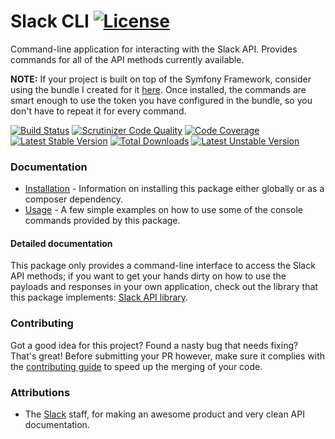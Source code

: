 # Slack CLI [![License](https://poser.pugx.org/cleentfaar/slack-cli/license.svg)](https://packagist.org/packages/cleentfaar/slack-cli)

Command-line application for interacting with the Slack API. Provides commands for all of the API methods currently available.

**NOTE:** If your project is built on top of the Symfony Framework, consider using the bundle I created for it [here](https://github.com/cleentfaar/CLSlackBundle).
Once installed, the commands are smart enough to use the token you have configured in the bundle, so you don't have to repeat it for every command.

[![Build Status](https://secure.travis-ci.org/cleentfaar/slack-cli.svg)](http://travis-ci.org/cleentfaar/slack-cli)
[![Scrutinizer Code Quality](https://scrutinizer-ci.com/g/cleentfaar/slack-cli/badges/quality-score.png?b=master)](https://scrutinizer-ci.com/g/cleentfaar/slack-cli/?branch=master)
[![Code Coverage](https://scrutinizer-ci.com/g/cleentfaar/slack-cli/badges/coverage.png?b=master)](https://scrutinizer-ci.com/g/cleentfaar/slack-cli/?branch=master)<br/>
[![Latest Stable Version](https://poser.pugx.org/cleentfaar/slack-cli/v/stable.svg)](https://packagist.org/packages/cleentfaar/slack-cli)
[![Total Downloads](https://poser.pugx.org/cleentfaar/slack-cli/downloads.svg)](https://packagist.org/packages/cleentfaar/slack-cli)
[![Latest Unstable Version](https://poser.pugx.org/cleentfaar/slack-cli/v/unstable.svg)](https://packagist.org/packages/cleentfaar/slack-cli)


### Documentation

- [Installation](Resources/doc/installation.md) - Information on installing this package either globally or as a composer dependency.
- [Usage](Resources/doc/usage.md) - A few simple examples on how to use some of the console commands provided by this package.

#### Detailed documentation

This package only provides a command-line interface to access the Slack API methods; if you want to get your hands dirty
on how to use the payloads and responses in your own application, check out the library that this package implements: [Slack API library](https://github.com/cleentfaar/slack-cli).


### Contributing

Got a good idea for this project? Found a nasty bug that needs fixing? That's great! Before submitting your PR however,
make sure it complies with the [contributing guide](Resources/doc/contributing.md) to speed up the merging of your code.


### Attributions

- The [Slack](https://slack.com/) staff, for making an awesome product and very clean API documentation.
